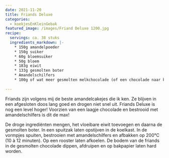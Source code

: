 ```yaml
---
date: 2021-11-20
title: Friands Deluxe
categories:
  - koekjesEnKleinGebak
featured_image: /images/Friand Deluxe 1200.jpg
recipe:
  servings: ca. 38 stuks
  ingredients_markdown: |-
    * 150g amandelpoeder    * 150g suiker    * 60g bloemsuiker     * 50g bloem    * 183g eiwit    * 133g gesmolten boter    * Amandelschilfers    * 100g of wat meer gesmolten melkchocolade (of een chocolade naar keuze)   
---
```

Friands zijn volgens mij de beste amandelcakejes die ik ken.
Ze blijven in een afgesloten doos lang goed en drogen niet snel uit.
Friands Deluxe is nog een level hoger!
Voorzien van een laagje chocolade en bestrooid met amandelschilfers is dit de max!

<!--more-->

De droge ingrediënten mengen, het vloeibare eiwit toevoegen en daarna de gesmolten boter.In een spuitzak laten opstijven in de koelkast.In de vormpjes spuiten, bestrooien met amandelschilfers en afbakken op 200°C (10 à 12 minuten). Op een rooster laten afkoelen.De bodem van de friands in de gesmolten chocolade dippen, afdruipen en op bakpapier laten hard worden.




